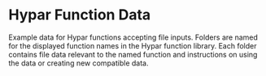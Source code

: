 # Hypar Function Data
Example data for Hypar functions accepting file inputs.  Folders are named for the displayed function names in the Hypar function library.  Each folder contains file data relevant to the named function and instructions on using the data or creating new compatible data.
